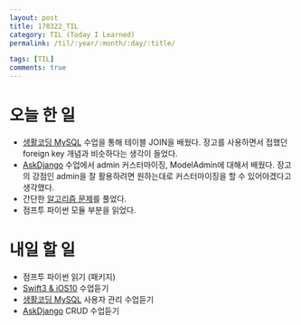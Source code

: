 ```yaml
---
layout: post
title: 170322_TIL
category: TIL (Today I Learned)
permalink: /til/:year/:month/:day/:title/

tags: [TIL]
comments: true
---
```

# 오늘 한 일
- [생활코딩 MySQL](https://opentutorials.org/course/195) 수업을 통해 테이블 JOIN을 배웠다. 장고를 사용하면서 접했던 foreign key 개념과 비슷하다는 생각이 들었다.
- [AskDjango](https://nomade.kr/vod/django/) 수업에서 admin 커스터마이징, ModelAdmin에 대해서 배웠다. 장고의 강점인 admin을 잘 활용하려면 원하는대로 커스터마이징을 할 수 있어야겠다고 생각했다.
- 간단한 [알고리즘 문제](http://tryhelloworld.co.kr/challenges)를 풀었다.
- 점프투 파이썬 모듈 부분을 읽었다.



# 내일 할 일
- 점프투 파이썬 읽기 (패키지)
- [Swift3 & iOS10](https://www.inflearn.com/course/swift3-%EC%8A%A4%EC%9C%84%ED%94%84%ED%8A%B8-ios-%EA%B0%9C%EB%B0%9C-%EA%B0%95%EC%A2%8C/) 수업듣기
- [생활코딩 MySQL](https://opentutorials.org/course/195) 사용자 관리 수업듣기
- [AskDjango](https://nomade.kr/vod/django/) CRUD 수업듣기
